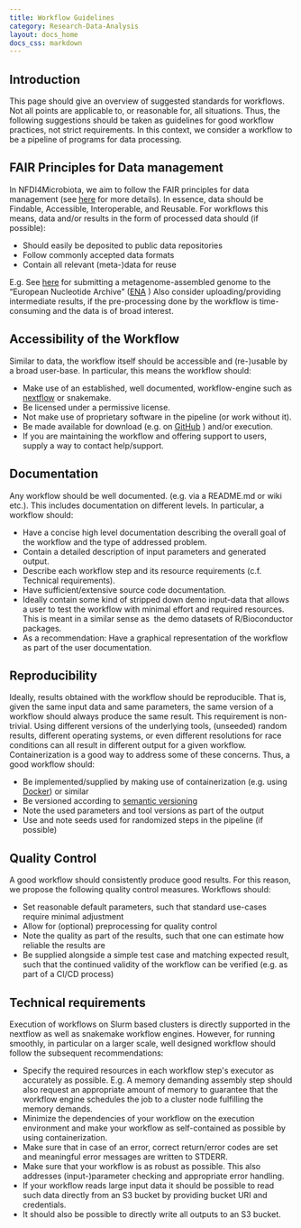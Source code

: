 ```yaml
---
title: Workflow Guidelines
category: Research-Data-Analysis
layout: docs_home
docs_css: markdown
---
```


## Introduction

This page should give an overview of suggested standards for workflows. Not all points are applicable to, or reasonable for, all situations. Thus, the following suggestions should be taken as guidelines for good workflow practices, not strict requirements. In this context, we consider a workflow to be a pipeline of programs for data processing.

## FAIR Principles for Data management

In NFDI4Microbiota, we aim to follow the FAIR principles for data management (see [here](https://nfdi4microbiota.github.io/nfdi4microbiota-knowledge-base/RDM/03-fair) for more details).
In essence, data should be Findable, Accessible, Interoperable, and Reusable.
For workflows this means, data and/or results in the form of processed data should (if possible):

- Should easily be deposited to public data repositories
- Follow commonly accepted data formats
- Contain all relevant (meta-)data for reuse

E.g. See [here](https://ena-docs.readthedocs.io/en/latest/submit/assembly/metagenome/mag.html) for submitting a metagenome-assembled genome to the “European Nucleotide Archive” ([ENA](https://www.ebi.ac.uk/ena/browser/home) )
Also consider uploading/providing intermediate results, if the pre-processing done by the workflow is time-consuming and the data is of broad interest.

## Accessibility of the Workflow
Similar to data, the workflow itself should be accessible and (re-)usable by a broad user-base.
In particular, this means the workflow should:  

- Make use of an established, well documented, workflow-engine such as [nextflow](https://www.nextflow.io/) or snakemake.
- Be licensed under a permissive license.
- Not make use of proprietary software in the pipeline (or work without it).
- Be made available for download (e.g. on [GitHub](https://github.com/) ) and/or execution.
- If you are maintaining the workflow and offering support to users, supply a way to contact help/support.

## Documentation

Any workflow should be well documented. (e.g. via a README.md or wiki etc.). This includes documentation on different levels. In particular, a workflow should:

- Have a concise high level documentation describing the overall goal of the workflow and the type of addressed problem.
- Contain a detailed description of input parameters and generated output.
- Describe each workflow step and its resource requirements (c.f. Technical requirements).
- Have sufficient/extensive source code documentation.
- Ideally contain some kind of stripped down demo input-data that allows a user to test the workflow with minimal effort and required resources. This is meant in a similar sense as  the demo datasets of R/Bioconductor packages.
- As a recommendation: Have a graphical representation of the workflow as part of the user documentation.

## Reproducibility

Ideally, results obtained with the workflow should be reproducible. That is, given the same input data and same parameters, the same version of a workflow should always produce the same result. This requirement is non-trivial. Using different versions of the underlying tools, (unseeded) random results, different operating systems, or even different resolutions for race conditions can all result in different output for a given workflow. Containerization is a good way to address some of these concerns.
Thus, a good workflow should:

- Be implemented/supplied by making use of containerization (e.g. using [Docker](https://www.docker.com/resources/what-container/)) or similar
- Be versioned according to [semantic versioning](https://semver.org/)
- Note the used parameters and tool versions as part of the output
- Use and note seeds used for randomized steps in the pipeline (if possible)

## Quality Control

A good workflow should consistently produce good results. For this reason, we propose the following quality control measures. Workflows should:

- Set reasonable default parameters, such that standard use-cases require minimal adjustment
- Allow for (optional) preprocessing for quality control
- Note the quality as part of the results, such that one can estimate how reliable the results are
- Be supplied alongside a simple test case and matching expected result, such that the continued validity of the workflow can be verified (e.g. as part of a CI/CD process)

## Technical requirements

Execution of workflows on Slurm based clusters is directly supported in the nextflow as well as snakemake workflow engines. However, for running smoothly, in particular on a larger scale, well designed workflow should follow the subsequent recommendations:

- Specify the required resources in each workflow step's executor as accurately as possible. E.g. A memory demanding assembly step should also request an appropriate amount of memory to guarantee that the workflow engine schedules the job to a cluster node fulfilling the memory demands.
- Minimize the dependencies of your workflow on the execution environment and make your workflow as self-contained as possible by using containerization.
- Make sure that in case of an error, correct return/error codes are set and meaningful error messages are written to STDERR.
- Make sure that your workflow is as robust as possible. This also addresses (input-)parameter checking and appropriate error handling.
- If your workflow reads large input data it should be possible to read such data directly from an S3 bucket by providing bucket URI and credentials.
- It should also be possible to directly write all outputs to an S3 bucket.
